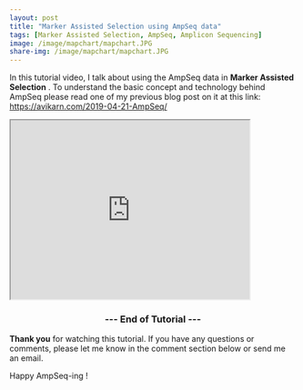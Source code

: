 ```yaml
---
layout: post
title: "Marker Assisted Selection using AmpSeq data"
tags: [Marker Assisted Selection, AmpSeq, Amplicon Sequencing]
image: /image/mapchart/mapchart.JPG
share-img: /image/mapchart/mapchart.JPG
---
```


In this tutorial video, I talk about using the AmpSeq data in __Marker Assisted Selection__ . To understand the basic concept and technology behind AmpSeq please read one of my previous blog post on it at this link: https://avikarn.com/2019-04-21-AmpSeq/  

<iframe width="420" height="315"
src="https://youtu.be/qt8cGyexXPI">
</iframe>
 
<center><h3> --- End of Tutorial --- </h3></center>

__Thank you__ for watching this tutorial. If you have any questions or comments, please let me know in the comment section below or send me an email. 

Happy AmpSeq-ing !



<!-- Global site tag (gtag.js) - Google Analytics -->
<script async src="https://www.googletagmanager.com/gtag/js?id=UA-123359651-1"></script>
<script>
  window.dataLayer = window.dataLayer || [];
  function gtag(){dataLayer.push(arguments);}
  gtag('js', new Date());
  gtag('config', 'UA-123359651-1');
</script>

<script async src="//pagead2.googlesyndication.com/pagead/js/adsbygoogle.js"></script>
<script>
  (adsbygoogle = window.adsbygoogle || []).push({
    google_ad_client: "ca-pub-5126027065024936",
    enable_page_level_ads: true
  });
</script>

